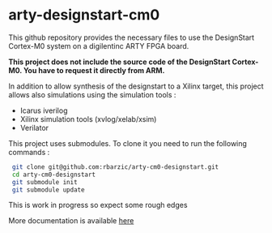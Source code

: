 # arty-designstart-cm0

This github repository provides the necessary files to use the
DesignStart Cortex-M0 system on a digilentinc ARTY FPGA board.

**This project does not include the source code of the DesignStart
  Cortex-M0. You have to request it directly from ARM.**

In addition to allow synthesis of the designstart to a Xilinx target,
this project allows also simulations using the simulation tools :
- Icarus iverilog
- Xilinx simulation tools (xvlog/xelab/xsim)
- Verilator



This project uses submodules. To clone it you need to run the following commands :

```bash
 git clone git@github.com:rbarzic/arty-cm0-designstart.git
 cd arty-cm0-designstart
 git submodule init
 git submodule update
```

This is work in progress so expect some rough edges

More documentation is available [here](http://rbarzic.github.io/arty-cm0-designstart/)
